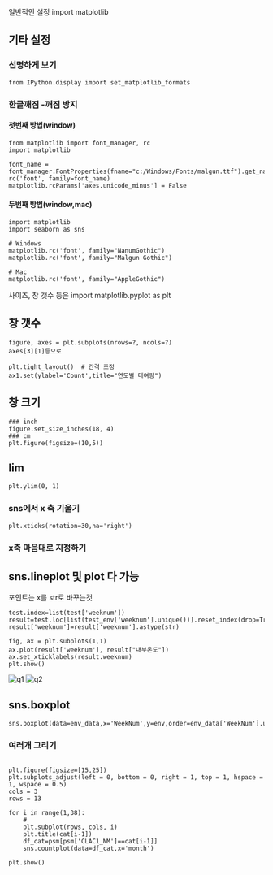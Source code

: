 일반적인 설정
import matplotlib
## 기타 설정
### 선명하게 보기
```PYTHON3
from IPython.display import set_matplotlib_formats
```

### 한글깨짐 -깨짐 방지  
#### 첫번째 방법(window)
```PYTHON3
from matplotlib import font_manager, rc
import matplotlib

font_name = font_manager.FontProperties(fname="c:/Windows/Fonts/malgun.ttf").get_name()
rc('font', family=font_name)
matplotlib.rcParams['axes.unicode_minus'] = False
```
    
    
    
#### 두번째 방법(window,mac)
```PYTHON3
import matplotlib
import seaborn as sns

# Windows
matplotlib.rc('font', family="NanumGothic")
matplotlib.rc('font', family="Malgun Gothic")

# Mac
matplotlib.rc('font', family="AppleGothic")
```


사이즈, 창 갯수 등은 import matplotlib.pyplot as plt
## 창 갯수
```PYTHON3
figure, axes = plt.subplots(nrows=?, ncols=?)
axes[3][1]등으로 

plt.tight_layout()  # 간격 조정
ax1.set(ylabel='Count',title="연도별 대여량")
```

## 창 크기
```PYTHON3
### inch
figure.set_size_inches(18, 4)
### cm
plt.figure(figsize=(10,5))

```

## lim
```PYTHON3
plt.ylim(0, 1)
```

### sns에서 x 축 기울기
```python3
plt.xticks(rotation=30,ha='right')
```

### x축 마음대로 지정하기
## sns.lineplot   및  plot 다 가능
포인트는 x를 str로 바꾸는것
```python3
test.index=list(test['weeknum'])
result=test.loc[list(test_env['weeknum'].unique())].reset_index(drop=True)
result['weeknum']=result['weeknum'].astype(str)

fig, ax = plt.subplots(1,1)
ax.plot(result['weeknum'], result["내부온도"])
ax.set_xticklabels(result.weeknum)
plt.show()
```

![q1](https://user-images.githubusercontent.com/34879309/99043760-1031ef80-25d2-11eb-8880-485231f7e166.PNG)
![q2](https://user-images.githubusercontent.com/34879309/99043762-10ca8600-25d2-11eb-92f9-a0dcf2375c72.PNG)
</br>

## sns.boxplot
```python3
sns.boxplot(data=env_data,x='WeekNum',y=env,order=env_data['WeekNum'].unique())
```


### 여러개 그리기
```python3

plt.figure(figsize=[15,25])
plt.subplots_adjust(left = 0, bottom = 0, right = 1, top = 1, hspace = 1, wspace = 0.5)
cols = 3
rows = 13 

for i in range(1,38):
    #
    plt.subplot(rows, cols, i)
    plt.title(cat[i-1])  
    df_cat=psm[psm['CLAC1_NM']==cat[i-1]]
    sns.countplot(data=df_cat,x='month')

plt.show()
```
